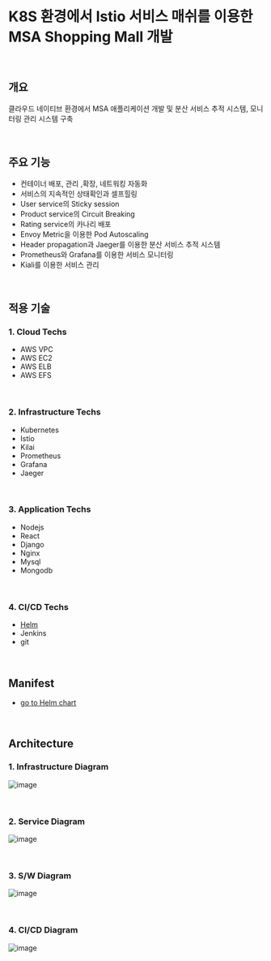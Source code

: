 # K8S 환경에서 Istio 서비스 매쉬를 이용한 MSA Shopping Mall 개발 

<br/>

## 개요

클라우드 네이티브 환경에서 MSA 애플리케이션 개발 및 분산 서비스 추적 시스템, 모니터링 관리 시스템 구축 

<br/>

## 주요 기능 
- 컨테이너 배포, 관리 ,확장, 네트워킹 자동화
- 서비스의 지속적인 상태확인과 셀프힐링
- User service의 Sticky session
- Product service의 Circuit Breaking 
- Rating service의 카나리 배포  
- Envoy Metric을 이용한 Pod Autoscaling 
- Header propagation과 Jaeger를 이용한 분산 서비스 추적 시스템 
- Prometheus와 Grafana를 이용한 서비스 모니터링
- Kiali를 이용한 서비스 관리 

<br/>


## 적용 기술

### 1. Cloud Techs
- AWS VPC 
- AWS EC2
- AWS ELB
- AWS EFS

<br/>

### 2. Infrastructure Techs 
- Kubernetes 
- Istio
- Kilai
- Prometheus
- Grafana
- Jaeger

<br/>

### 3. Application Techs 
- Nodejs 
- React
- Django
- Nginx
- Mysql
- Mongodb

<br/>

### 4. CI/CD Techs
- [Helm](https://github.com/sjoh0704/Sseung-Helm-Chart/tree/master/MSA-Shop "go to sjoh0704's helm chart!")
- Jenkins
- git

<br/>

## Manifest
- [go to Helm chart](https://github.com/sjoh0704/Sseung-Helm-Chart/tree/master/MSA-Shop "go to sjoh0704's helm chart!")

<br/>


## Architecture


### 1. Infrastructure Diagram 
![image](https://user-images.githubusercontent.com/66519046/133252790-b19b0e60-5452-40b9-a0a1-7a1fed6ab104.png)

<br/>

### 2. Service Diagram
![image](https://user-images.githubusercontent.com/66519046/133252317-20e43bf0-1ee7-4c13-86a2-dcdd5c7400ec.png)

<br/>

### 3. S/W Diagram
![image](https://user-images.githubusercontent.com/66519046/133252515-1cf9e35a-e2ea-419b-8c93-4ffdbc4e2a3e.png)

<br/>

### 4. CI/CD Diagram
![image](https://user-images.githubusercontent.com/66519046/133252709-4c2519e5-7b08-4140-8824-47816504dd5a.png)

